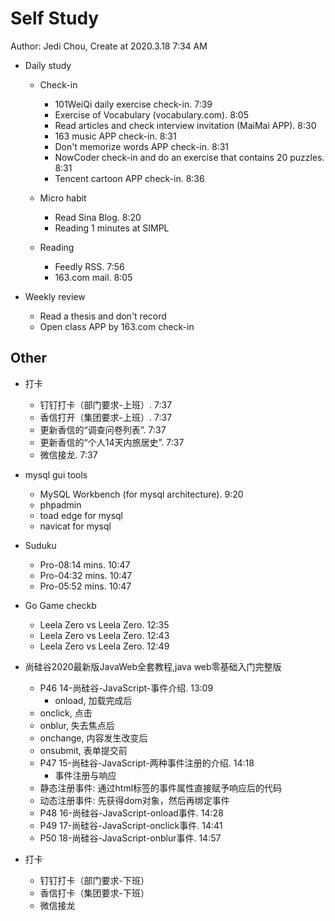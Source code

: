 # Self Study

Author: Jedi Chou, Create at 2020.3.18 7:34 AM

* Daily study
  * Check-in
    * 101WeiQi daily exercise check-in. 7:39
    * Exercise of Vocabulary (vocabulary.com). 8:05
    * Read articles and check interview invitation (MaiMai APP). 8:30
    * 163 music APP check-in. 8:31
    * Don't memorize words APP check-in. 8:31
    * NowCoder check-in and do an exercise that contains 20 puzzles. 8:31
    * Tencent cartoon APP check-in. 8:36

  * Micro habit
    * Read Sina Blog. 8:20
    * Reading 1 minutes at SIMPL

  * Reading
    * Feedly RSS. 7:56
    * 163.com mail. 8:05

* Weekly review
  * Read a thesis and don't record
  * Open class APP by 163.com check-in

## Other

* 打卡
  * 钉钉打卡（部门要求-上班）. 7:37
  * 香信打开（集团要求-上班）. 7:37
  * 更新香信的“调查问卷列表”. 7:37
  * 更新香信的“个人14天内旅居史”. 7:37
  * 微信接龙. 7:37

* mysql gui tools
  * MySQL Workbench (for mysql architecture). 9:20
  * phpadmin
  * toad edge for mysql
  * navicat for mysql

* Suduku
  * Pro-08:14 mins. 10:47
  * Pro-04:32 mins. 10:47
  * Pro-05:52 mins. 10:47

* Go Game checkb
  * Leela Zero vs Leela Zero. 12:35
  * Leela Zero vs Leela Zero. 12:43
  * Leela Zero vs Leela Zero. 12:49

* 尚硅谷2020最新版JavaWeb全套教程,java web零基础入门完整版
  * P46 14-尚硅谷-JavaScript-事件介绍. 13:09
    * onload, 加载完成后
  * onclick, 点击
  * onblur, 失去焦点后
  * onchange, 内容发生改变后
  * onsubmit, 表单提交前
  * P47 15-尚硅谷-JavaScript-两种事件注册的介绍. 14:18
    * 事件注册与响应
  * 静态注册事件: 通过html标签的事件属性直接赋予响应后的代码
  * 动态注册事件: 先获得dom对象，然后再绑定事件
  * P48 16-尚硅谷-JavaScript-onload事件. 14:28
  * P49 17-尚硅谷-JavaScript-onclick事件. 14:41
  * P50 18-尚硅谷-JavaScript-onblur事件. 14:57

* 打卡
  * 钉钉打卡（部门要求-下班）
  * 香信打卡（集团要求-下班）
  * 微信接龙
